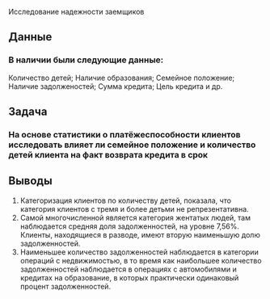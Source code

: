 Исследование надежности заемщиков 

## Данные

### В наличии были следующие данные:

Количество детей;
Наличие образования; 
Семейное положение;
Наличие задолженостей; 
Сумма кредита; 
Цель кредита и др.

## Задача  

### На основе статистики о платёжеспособности клиентов исследовать влияет ли семейное положение и количество детей клиента на факт возврата кредита в срок

## Выводы

1. Категоризация клиентов по количеству детей, показала, что категория клиентов с тремя и более детьми не репрезентативна.
2. Самой многочисленной является категория жентатых людей, там наблюдается средняя доля задолженностей, на уровне 7,56%. Клиенты, находящиеся в разводе, имеют вторую наименьшую долю задолженностей.
3. Наименьшее количество задолженностей наблюдается в категории операций с недвижимостью, в то время как наибольшее количество задолженностей наблюдается в операциях с автомобилями и кредитах на образование, в которых практически одинаковый процент задолженностей.



